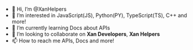 - 👋 Hi, I’m @XanHelpers
- 👀 I’m interested in JavaScript(JS), Python(PY), TypeScript(TS), C++ and more!
- 🌱 I’m currently learning Docs about APIs
- 💞️ I’m looking to collaborate on **Xan Developers**, **Xan Helpers**
- 📫 How to reach me APIs, Docs and more!

<!---
XanHelpers/XanHelpers is a ✨ special ✨ repository because its `README.md` (this file) appears on your GitHub profile.
You can click the Preview link to take a look at your changes.
--->
